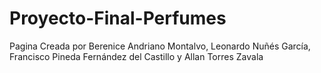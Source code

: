 # Proyecto-Final-Perfumes
Pagina Creada por Berenice Andriano Montalvo, Leonardo Nuñés García, Francisco Pineda Fernández del Castillo y Allan Torres Zavala
